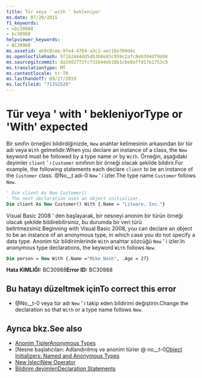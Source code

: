 ```yaml
---
title: Tür veya ' with ' bekleniyor
ms.date: 07/20/2015
f1_keywords:
- vbc30988
- bc30988
helpviewer_keywords:
- BC30988
ms.assetid: ab9c0cee-9fe4-4764-a3c2-aec16e709d4c
ms.openlocfilehash: 5f1b2444dd5db3b8e83c959c2afc8eb394d79a94
ms.sourcegitcommit: da2dd2772fcf32b44eb18b1cbe8affd17b1753c9
ms.translationtype: MT
ms.contentlocale: tr-TR
ms.lasthandoff: 09/27/2019
ms.locfileid: "71352520"
---
```

# <a name="type-or-with-expected"></a><span data-ttu-id="33c6c-102">Tür veya ' with ' bekleniyor</span><span class="sxs-lookup"><span data-stu-id="33c6c-102">Type or 'With' expected</span></span>
<span data-ttu-id="33c6c-103">Bir sınıfın örneğini bildirdiğinizde, `New` anahtar kelimesinin arkasından bir tür adı veya `With` gelmelidir.</span><span class="sxs-lookup"><span data-stu-id="33c6c-103">When you declare an instance of a class, the `New` keyword must be followed by a type name or by `With`.</span></span> <span data-ttu-id="33c6c-104">Örneğin, aşağıdaki deyimler `client` ' ı `Customer` sınıfının bir örneği olacak şekilde bildirir.</span><span class="sxs-lookup"><span data-stu-id="33c6c-104">For example, the following statements each declare `client` to be an instance of the `Customer` class.</span></span> <span data-ttu-id="33c6c-105">@No__t adı-0 `New` ' i izler.</span><span class="sxs-lookup"><span data-stu-id="33c6c-105">The type name `Customer` follows `New`.</span></span>  
  
```vb  
' Dim client As New Customer()  
' The next declaration uses an object initializer.  
Dim client As New Customer() With {.Name = "Litware, Inc."}  
```  
  
 <span data-ttu-id="33c6c-106">Visual Basic 2008 ' den başlayarak, bir nesneyi anonim bir türün örneği olacak şekilde bildirebilirsiniz, bu durumda bir veri türü belirtmezsiniz.</span><span class="sxs-lookup"><span data-stu-id="33c6c-106">Beginning with Visual Basic 2008, you can declare an object to be an instance of an anonymous type, in which case you do not specify a data type.</span></span> <span data-ttu-id="33c6c-107">Anonim tür bildirimlerinde `With` anahtar sözcüğü `New` ' i izler.</span><span class="sxs-lookup"><span data-stu-id="33c6c-107">In anonymous type declarations, the keyword `With` follows `New`.</span></span>  
  
```vb  
Dim person = New With {.Name ="Mike Nash", .Age = 27}  
```  
  
 <span data-ttu-id="33c6c-108">**Hata KIMLIĞI:** BC30988</span><span class="sxs-lookup"><span data-stu-id="33c6c-108">**Error ID:** BC30988</span></span>  
  
## <a name="to-correct-this-error"></a><span data-ttu-id="33c6c-109">Bu hatayı düzeltmek için</span><span class="sxs-lookup"><span data-stu-id="33c6c-109">To correct this error</span></span>  
  
- <span data-ttu-id="33c6c-110">@No__t-0 veya tür adı `New` ' i takip eden bildirimi değiştirin.</span><span class="sxs-lookup"><span data-stu-id="33c6c-110">Change the declaration so that `With` or a type name follows `New`.</span></span>  
  
## <a name="see-also"></a><span data-ttu-id="33c6c-111">Ayrıca bkz.</span><span class="sxs-lookup"><span data-stu-id="33c6c-111">See also</span></span>

- [<span data-ttu-id="33c6c-112">Anonim Tipler</span><span class="sxs-lookup"><span data-stu-id="33c6c-112">Anonymous Types</span></span>](../../visual-basic/programming-guide/language-features/objects-and-classes/anonymous-types.md)
- <span data-ttu-id="33c6c-113">[Nesne başlatıcıları: Adlandırılmış ve anonim türler @ no__t-0</span><span class="sxs-lookup"><span data-stu-id="33c6c-113">[Object Initializers: Named and Anonymous Types](../../visual-basic/programming-guide/language-features/objects-and-classes/object-initializers-named-and-anonymous-types.md)</span></span>
- [<span data-ttu-id="33c6c-114">New İşleci</span><span class="sxs-lookup"><span data-stu-id="33c6c-114">New Operator</span></span>](../../visual-basic/language-reference/operators/new-operator.md)
- [<span data-ttu-id="33c6c-115">Bildirim deyimleri</span><span class="sxs-lookup"><span data-stu-id="33c6c-115">Declaration Statements</span></span>](../programming-guide/language-features/statements.md#declaration-statements)
